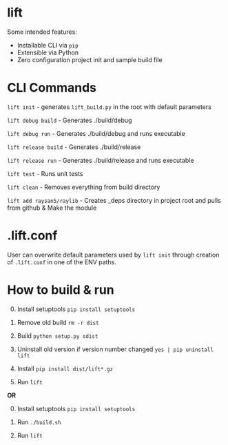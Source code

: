 # lift

Some intended features:

- Installable CLI via `pip`
- Extensible via Python
- Zero configuration project init and sample build file


# CLI Commands

`lift init` - generates `lift_build.py` in the root with default parameters

`lift debug build` - Generates ./build/debug

`lift debug run` - Generates ./build/debug and runs executable

`lift release build` - Generates ./build/release

`lift release run` - Generates ./build/release and runs executable

`lift test` - Runs unit tests

`lift clean` - Removes everything from build directory

`lift add raysan5/raylib` - Creates _deps directory in project root and pulls from github & Make the module 

# .lift.conf

User can overwrite default parameters used by `lift init` through creation of `.lift.conf` in one of the ENV paths.

# How to build & run

0) Install setuptools `pip install setuptools`

1) Remove old build `rm -r dist`

2) Build `python setup.py sdist`

3) Uninstall old version if version number changed `yes | pip uninstall lift`

4) Install `pip install dist/lift*.gz`

5) Run `lift`

**OR**

0) Install setuptools `pip install setuptools`

1) Run `./build.sh`

2) Run `lift`
